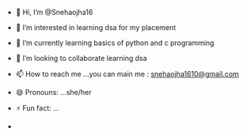 - 👋 Hi, I’m @Snehaojha16
- 👀 I’m interested in learning dsa for my placement 
- 🌱 I’m currently learning basics of python and c programming
- 💞️ I’m looking to collaborate learning dsa
- 📫 How to reach me ...you can main me : snehaojha1610@gmail.com
- 😄 Pronouns: ...she/her
- ⚡ Fun fact: ...

- 

<!---
Snehaojha16/Snehaojha16 is a ✨ special ✨ repository because its `README.md` (this file) appears on your GitHub profile.
You can click the Preview link to take a look at your changes.
--->
